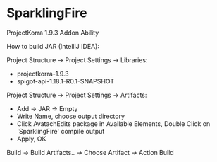 # SparklingFire
 ProjectKorra 1.9.3 Addon Ability

How to build JAR (IntelliJ IDEA):

Project Structure -> Project Settings -> Libraries:
 - projectkorra-1.9.3
 - spigot-api-1.18.1-R0.1-SNAPSHOT

Project Structure -> Project Settings -> Artifacts:
 - Add -> JAR -> Empty
 - Write Name, choose output directory
 - Click AvatachEdits package in Available Elements, Double Click on 'SparklingFire' compile output
 - Apply, OK

Build -> Build Artifacts.. -> Choose Artifact -> Action Build
